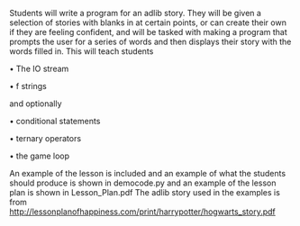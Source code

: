 Students will write a program for an adlib story. They will be given a selection of stories with blanks in at certain points, or can create their own if they are feeling confident, and will be tasked with making a program that prompts the user for a series of words and then displays their story with the words filled in.
This will teach students

•	The IO stream

•	f strings

and optionally

•	conditional statements

•	ternary operators

•	the game loop


An example of the lesson is included and an example of what the students should produce is shown in democode.py and an example of the lesson plan is shown in Lesson_Plan.pdf
The adlib story used in the examples is from http://lessonplanofhappiness.com/print/harrypotter/hogwarts_story.pdf 
